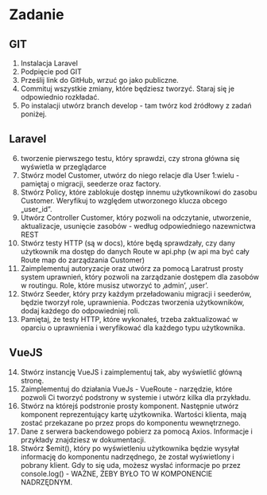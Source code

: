 # Zadanie

## GIT

1. Instalacja Laravel
2. Podpięcie pod GIT
3. Prześlij link do GitHub, wrzuć go jako publiczne.
4. Commituj wszystkie zmiany, które będziesz tworzyć. Staraj się je odpowiednio rozkładać.
5. Po instalacji utwórz branch develop - tam twórz kod źródłowy z zadań poniżej.

## Laravel

6. tworzenie pierwszego testu, który sprawdzi, czy strona główna się wyświetla w przeglądarce
7. Stwórz model Customer, utwórz do niego relacje dla User 1:wielu - pamiętaj o migracji,
   seederze oraz factory.
8. Stwórz Policy, które zablokuje dostęp innemu użytkownikowi do zasobu Customer. Weryfikuj to
   względem utworzonego klucza obcego „user_id”.
9. Utwórz Controller Customer, który pozwoli na odczytanie, utworzenie, aktualizacje, usunięcie
   zasobów - według odpowiedniego nazewnictwa REST
10. Stwórz testy HTTP (są w docs), które będą sprawdzały, czy dany użytkownik ma dostęp do
    danych Route w api.php (w api ma być cały Route map do zarządzania Customer)
11. Zaimplementuj autoryzacje oraz utwórz za pomocą Laratrust prosty system uprawnień, który
    pozwoli na zarządzanie dostępem dla zasobów w routingu. Role, które musisz utworzyć to
    ‚admin’, ‚user’.
12. Stwórz Seeder, który przy każdym przeładowaniu migracji i seederów, będzie tworzył role,
    uprawnienia. Podczas tworzenia użytkowników, dodaj każdego do odpowiedniej roli.
13. Pamiętaj, że testy HTTP, które wykonałeś, trzeba zaktualizować w oparciu o uprawnienia i
    weryfikować dla każdego typu użytkownika.

## VueJS

14. Stwórz instancję VueJS i zaimplementuj tak, aby wyświetlić główną stronę.
15. Zaimplementuj do działania VueJs - VueRoute - narzędzie, które pozwoli Ci tworzyć podstrony
    w systemie i utwórz kilka dla przykładu.
16. Stwórz na którejś podstronie prosty komponent. Następnie utwórz komponent reprezentujący
    kartę użytkownika. Wartości klienta, mają zostać przekazane po przez props do komponentu
    wewnętrznego.
17. Dane z serwera backendowego pobierz za pomocą Axios. Informacje i przykłady znajdziesz w
    dokumentacji.
14. Stwórz $emit(), który po wyświetleniu użytkownika będzie wysyłał informację do komponentu
    nadrzędnego, że został wyświetlony i pobrany klient. Gdy to się uda, możesz wysłać informacje po
    przez console.log() - WAŻNE, ŻEBY BYŁO TO W KOMPONENCIE NADRZĘDNYM.
